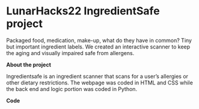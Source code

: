 # LunarHacks22 IngredientSafe project

Packaged food, medication, make-up, what do they have in common? Tiny but important ingredient labels. We created an interactive scanner to keep the aging and visually impaired safe from allergens.

**About the project**

Ingredientsafe is an ingredient scanner that scans for a user’s allergies or other dietary restrictions. The webpage was coded in HTML and CSS while the back end and logic portion was coded in Python. 

**Code**
